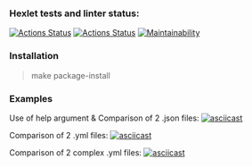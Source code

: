 ### Hexlet tests and linter status:
[![Actions Status](https://github.com/DREU007/python-project-50/workflows/hexlet-check/badge.svg)](https://github.com/DREU007/python-project-50/actions)
[![Actions Status](https://github.com/DREU007/python-project-50/actions/workflows/pyci.yml/badge.svg)](https://github.com/DREU007/python-project-50/actions)
[![Maintainability](https://api.codeclimate.com/v1/badges/3db24100326d2a0062e0/maintainability)](https://codeclimate.com/github/DREU007/python-project-50/maintainability)


### Installation
> make package-install


### Examples

Use of help argument & Comparison of 2 .json files:
[![asciicast](https://asciinema.org/a/fAnxnQu0GNGMY7b1dalsxqGcr.svg)](https://asciinema.org/a/fAnxnQu0GNGMY7b1dalsxqGcr)


Comparison of 2 .yml files:
[![asciicast](https://asciinema.org/a/565610.svg)](https://asciinema.org/a/565610)


Comparison of 2 complex .yml files:
[![asciicast](https://asciinema.org/a/kjPBDAVVb2OBQeDZb1UKdBdQs.svg)](https://asciinema.org/a/kjPBDAVVb2OBQeDZb1UKdBdQs)